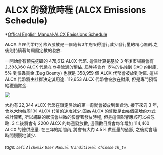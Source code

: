# ALCX 的發放時程 (ALCX Emissions Schedule)

*[Offical English Manual-ALCX Emissions Schedule](https://alchemix-finance.gitbook.io/alchemix-finance/token-distribution/alcx-monetary-policy)

ALCX 治理代幣的分佈與發放是一個隨著3年期限得進行減少發行量的精心規劃.之後則持續著每周固定數的發放.

一開始會有預先挖礦的 478,612 ALCX 代幣. 這個計算是基於 3 年後市場將會有 2,393,060 ALCX 代幣在市場流通的預估. 屆時將會有 15%的供給到 DAO 的財庫, 5% 到獵蟲賞金.(Bug Bounty) 也就是  358,959 個 ALCX 代幣會被放到財庫. 這些 ALCX 代幣將由社群決定其用途. 119,653 ALCX 代幣會被放在財庫, 但是專門預留給獵蟲賞金. 


![](https://i.imgur.com/IZu3Mdz.png)


大約有 22,344 ALCX 代幣在鎖定開始的第一周就會被放到鎖倉池. 接下來的 3 年, 會以大約每周130 ALCX 代幣的速度減少.因為 ALCX 的獎勵是由每個區塊的方式被計算著, 所以網路的狀況會些微的影響著發放時程, 但是這個影響應該可以被忽略. 3 年後將會有 2200 ALCX 的每週發放數, 這個數目將會每年增加 114,400 ALCX 的總供應量. 在三年的期間內, 將會有大約 4.5% 供應量的通膨, 之後就會隨時間慢慢地減少.



###### tags: `Defi` `Alchemix` `User Manual` `Tranditional Chinese` `zh_tw`
